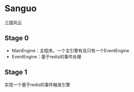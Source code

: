 # Sanguo
三国风云

## Stage 0
 - MainEngine：主程序。一个主引擎有且只有一个EventEngine
 - EventEngine：基于redis的事件处理

## Stage 1
实现一个基于redis的事件触发引擎
